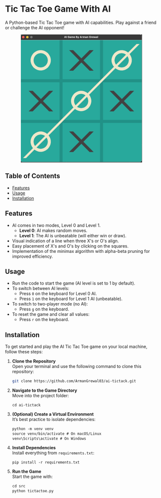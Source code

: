 # Tic Tac Toe Game With AI

A Python-based Tic Tac Toe game with AI capabilities. Play against a friend or challenge the AI opponent!

<div align="center">
  <img src="./images/screenshot.png" alt="Project Screenshot" width="400">
</div>

## Table of Contents

- [Features](#features)
- [Usage](#usage)
- [Installation](#installation)

## Features

- AI comes in two modes, Level 0 and Level 1.
  - **Level 0**: AI makes random moves.
  - **Level 1**: The AI is unbeatable (will either win or draw).
- Visual indication of a line when three X's or O's align.
- Easy placement of X's and O's by clicking on the squares.
- Implementation of the minimax algorithm with alpha-beta pruning for improved efficiency.

## Usage

- Run the code to start the game (AI level is set to 1 by default).
- To switch between AI levels:
  - Press `0` on the keyboard for Level 0 AI.
  - Press `1` on the keyboard for Level 1 AI (unbeatable).
- To switch to two-player mode (no AI):
  - Press `g` on the keyboard.
- To reset the game and clear all values:
  - Press `r` on the keyboard.

## Installation

To get started and play the AI Tic Tac Toe game on your local machine, follow these steps:

1. **Clone the Repository**  
   Open your terminal and use the following command to clone this repository:
   ```bash
   git clone https://github.com/ArmanGrewal03/ai-tictack.git
   ```
2. **Navigate to the Game Directory**  
    Move into the project folder:
    ```
    cd ai-tictack
    ```
3. **(Optional) Create a Virtual Environment**  
    It’s best practice to isolate dependencies:
    ```
    python -m venv venv
    source venv/bin/activate # On macOS/Linux
    venv\Scripts\activate # On Windows
    ```
4. **Install Dependencies**  
    Install everything from `requirements.txt`:
    ```
    pip install -r requirements.txt
    ```
5. **Run the Game**  
    Start the game with:
    ```
    cd src
    python tictactoe.py
    ```
